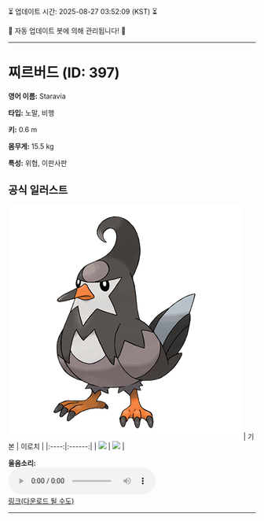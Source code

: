 
⏳ 업데이트 시간: 2025-08-27 03:52:09 (KST) ⏳

🤖 자동 업데이트 봇에 의해 관리됩니다! 🤖

---

# 찌르버드 (ID: 397)
**영어 이름:** Staravia

**타입:** 노말, 비행

**키:** 0.6 m

**몸무게:** 15.5 kg

**특성:** 위협, 이판사판

## 공식 일러스트
![](https://raw.githubusercontent.com/PokeAPI/sprites/master/sprites/pokemon/other/official-artwork/397.png)
| 기본 | 이로치 |
|:----:|:------:|
| <img src="http://play.pokemonshowdown.com/sprites/ani/staravia.gif" width="200"> | <img src="http://play.pokemonshowdown.com/sprites/ani-shiny/staravia.gif" width="200"> |

**울음소리:**<br><audio controls src="https://raw.githubusercontent.com/PokeAPI/cries/main/cries/pokemon/latest/397.ogg"></audio><br> [링크(다운로드 될 수도)](https://raw.githubusercontent.com/PokeAPI/cries/main/cries/pokemon/latest/397.ogg)


---
